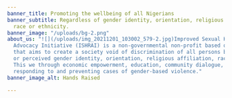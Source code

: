 ```yaml
---
banner_title: Promoting the wellbeing of all Nigerians
banner_subtitle: Regardless of gender identity, orientation, religious affiliation,
  race or ethnicity.
banner_image: "/uploads/bg-2.png"
about_us: "![](/uploads/img_20211201_103002_579-2.jpg)Improved Sexual Health and Rights
  Advocacy Initiative (ISHRAI) is a non-governmental non-profit based organisation
  that aims to create a society void of discrimination of all persons based on actual
  or perceived gender identity, orientation, religious affiliation, race or ethnicity.
  This we through economic empowerment, education, community dialogue, safe shelter,
  responding to and preventing cases of gender-based violence."
banner_image_alt: Hands Raised

---
```

